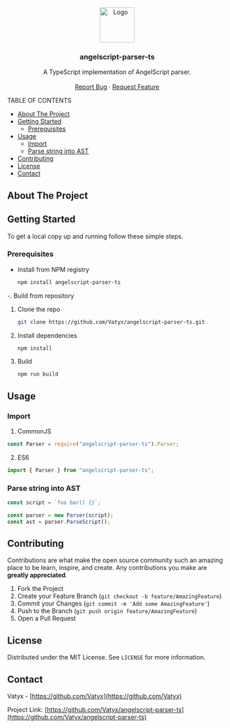 <!-- PROJECT LOGO -->
<br />
<p align="center">
  <a href="https://github.com/Vatyx/angelscript-parser-ts">
    <img src="https://www.angelcode.com/angelscript/sdk/docs/manual/aslogo.png" alt="Logo" width="80" height="80">
  </a>

  <h3 align="center">angelscript-parser-ts</h3>

  <p align="center">
    A TypeScript implementation of AngelScript parser.
    <br />
    <br />
    <a href="https://github.com/Vatyx/angelscript-parser-ts/issues">Report Bug</a>
    ·
    <a href="https://github.com/Vatyx/angelscript-parser-ts/issues">Request Feature</a>
  </p>
</p>

<!-- TABLE OF CONTENTS -->
TABLE OF CONTENTS
- [About The Project](#about-the-project)
- [Getting Started](#getting-started)
  - [Prerequisites](#prerequisites)
- [Usage](#usage)
  - [Import](#import)
  - [Parse string into AST](#parse-string-into-ast)
- [Contributing](#contributing)
- [License](#license)
- [Contact](#contact)

<!-- ABOUT THE PROJECT -->
## About The Project

<!-- GETTING STARTED -->
## Getting Started

To get a local copy up and running follow these simple steps.

### Prerequisites

- Install from NPM registry
  ```sh
  npm install angelscript-parser-ts
  ```

-. Build from repository
1. Clone the repo
   ```sh
   git clone https://github.com/Vatyx/angelscript-parser-ts.git
   ```
2. Install dependencies
   ```sh
   npm install
   ```
2. Build
   ```sh
   npm run build
   ```

<!-- USAGE EXAMPLES -->
## Usage

### Import

1. CommonJS
```ts
const Parser = require("angelscript-parser-ts").Parser;
```

2. ES6
```ts
import { Parser } from "angelscript-parser-ts";
```

### Parse string into AST

```ts
const script = `foo bar() {}`;

const parser = new Parser(script);
const ast = parser.ParseScript();
```

<!-- CONTRIBUTING -->
## Contributing

Contributions are what make the open source community such an amazing place to be learn, inspire, and create. Any contributions you make are **greatly appreciated**.

1. Fork the Project
2. Create your Feature Branch (`git checkout -b feature/AmazingFeature`)
3. Commit your Changes (`git commit -m 'Add some AmazingFeature'`)
4. Push to the Branch (`git push origin feature/AmazingFeature`)
5. Open a Pull Request

<!-- LICENSE -->
## License

Distributed under the MIT License. See `LICENSE` for more information.

<!-- CONTACT -->
## Contact

Vatyx - [https://github.com/Vatyx](https://github.com/Vatyx) 

Project Link: [https://github.com/Vatyx/angelscript-parser-ts](https://github.com/Vatyx/angelscript-parser-ts)